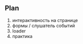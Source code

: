 ## Plan

1. интерактивность на странице
2. формы / слушатель событий
3. loader
4. практика













